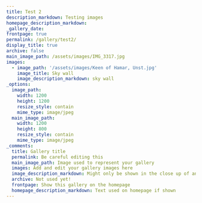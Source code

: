 ```yaml
---
title: Test 2
description_markdown: Testing images
homepage_description_markdown: 
_gallery_date:
frontpage: true
permalink: /gallery/test2/
display_title: true
archive: false
main_image_path: /assets/images/IMG_3317.jpg
images:
  - image_path: '/assets/images/Keen of Hamar, Unst.jpg'
    image_title: Sky wall
    image_description_markdown: sky wall
_options:
  image_path:
    width: 1200
    height: 1200
    resize_style: contain
    mime_type: image/jpeg
  main_image_path:
    width: 1200
    height: 800
    resize_style: contain
    mime_type: image/jpeg
_comments:
  title: Gallery title
  permalink: Be careful editing this
  main_image_path: Image used to represent your gallery
  images: Add and edit your gallery images here
  image_description_markdown: Might only be shown in the close up of an image
  archive: Not used yet!
  frontpage: Show this gallery on the homepage
  homepage_description_markdown: Text used on homepage if shown
---
```

